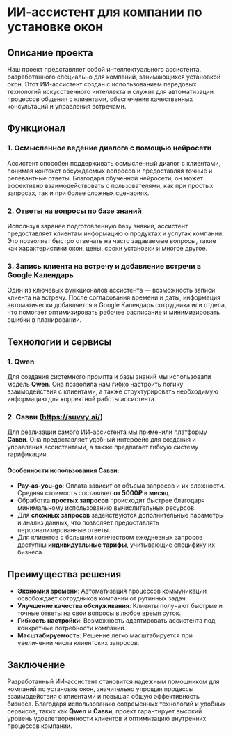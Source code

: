 # ИИ-ассистент для компании по установке окон

## Описание проекта
Наш проект представляет собой интеллектуального ассистента, разработанного специально для компаний, занимающихся установкой окон. Этот ИИ-ассистент создан с использованием передовых технологий искусственного интеллекта и служит для автоматизации процессов общения с клиентами, обеспечения качественных консультаций и управления встречами.

## Функционал

### 1. Осмысленное ведение диалога с помощью нейросети
Ассистент способен поддерживать осмысленный диалог с клиентами, понимая контекст обсуждаемых вопросов и предоставляя точные и релевантные ответы. Благодаря обученной нейросети, он может эффективно взаимодействовать с пользователями, как при простых запросах, так и при более сложных сценариях.

### 2. Ответы на вопросы по базе знаний
Используя заранее подготовленную базу знаний, ассистент предоставляет клиентам информацию о продуктах и услугах компании. Это позволяет быстро отвечать на часто задаваемые вопросы, такие как характеристики окон, цены, сроки установки и многое другое.

### 3. Запись клиента на встречу и добавление встречи в Google Календарь
Один из ключевых функционалов ассистента — возможность записи клиента на встречу. После согласования времени и даты, информация автоматически добавляется в Google Календарь сотрудника или отдела, что помогает оптимизировать рабочее расписание и минимизировать ошибки в планировании.

## Технологии и сервисы

### 1. Qwen
Для создания системного промпта и базы знаний мы использовали модель **Qwen**. Она позволила нам гибко настроить логику взаимодействия с клиентами, а также структурировать необходимую информацию для корректной работы ассистента.

### 2. Савви (https://suvvy.ai/)
Для реализации самого ИИ-ассистента мы применили платформу **Савви**. Она предоставляет удобный интерфейс для создания и управления ассистентами, а также предлагает гибкую систему тарификации. 

#### Особенности использования Савви:
- **Pay-as-you-go**: Оплата зависит от объема запросов и их сложности. Средняя стоимость составляет **от 5000₽ в месяц**.
- Обработка **простых запросов** происходит быстрее благодаря минимальному использованию вычислительных ресурсов.
- Для **сложных запросов** задействуются дополнительные параметры и анализ данных, что позволяет предоставлять персонализированные ответы.
- Для клиентов с большим количеством ежедневных запросов доступны **индивидуальные тарифы**, учитывающие специфику их бизнеса.

## Преимущества решения

- **Экономия времени**: Автоматизация процессов коммуникации освобождает сотрудников компании от рутинных задач.
- **Улучшение качества обслуживания**: Клиенты получают быстрые и точные ответы на свои вопросы в любое время суток.
- **Гибкость настройки**: Возможность адаптировать ассистента под конкретные потребности компании.
- **Масштабируемость**: Решение легко масштабируется при увеличении числа клиентских запросов.

## Заключение
Разработанный ИИ-ассистент становится надежным помощником для компаний по установке окон, значительно упрощая процессы взаимодействия с клиентами и повышая общую эффективность бизнеса. Благодаря использованию современных технологий и удобных сервисов, таких как **Qwen** и **Савви**, проект гарантирует высокий уровень удовлетворенности клиентов и оптимизацию внутренних процессов компании.
